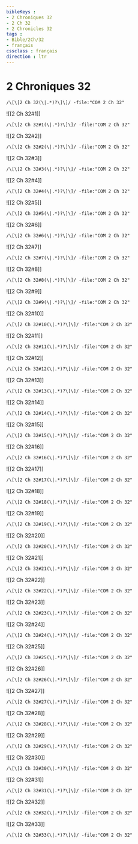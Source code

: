 ```yaml
---
bibleKeys : 
- 2 Chroniques 32
- 2 Ch 32
- 2 Chronicles 32
tags : 
- Bible/2Ch/32
- français
cssclass : français
direction : ltr
---
```


# 2 Chroniques 32

```query
/\[\[2 Ch 32(\|.*)?\]\]/ -file:"COM 2 Ch 32"
```



![[2 Ch 32#1]]

```query
/\[\[2 Ch 32#1(\|.*)?\]\]/ -file:"COM 2 Ch 32"
```

![[2 Ch 32#2]]

```query
/\[\[2 Ch 32#2(\|.*)?\]\]/ -file:"COM 2 Ch 32"
```

![[2 Ch 32#3]]

```query
/\[\[2 Ch 32#3(\|.*)?\]\]/ -file:"COM 2 Ch 32"
```

![[2 Ch 32#4]]

```query
/\[\[2 Ch 32#4(\|.*)?\]\]/ -file:"COM 2 Ch 32"
```

![[2 Ch 32#5]]

```query
/\[\[2 Ch 32#5(\|.*)?\]\]/ -file:"COM 2 Ch 32"
```

![[2 Ch 32#6]]

```query
/\[\[2 Ch 32#6(\|.*)?\]\]/ -file:"COM 2 Ch 32"
```

![[2 Ch 32#7]]

```query
/\[\[2 Ch 32#7(\|.*)?\]\]/ -file:"COM 2 Ch 32"
```

![[2 Ch 32#8]]

```query
/\[\[2 Ch 32#8(\|.*)?\]\]/ -file:"COM 2 Ch 32"
```

![[2 Ch 32#9]]

```query
/\[\[2 Ch 32#9(\|.*)?\]\]/ -file:"COM 2 Ch 32"
```

![[2 Ch 32#10]]

```query
/\[\[2 Ch 32#10(\|.*)?\]\]/ -file:"COM 2 Ch 32"
```

![[2 Ch 32#11]]

```query
/\[\[2 Ch 32#11(\|.*)?\]\]/ -file:"COM 2 Ch 32"
```

![[2 Ch 32#12]]

```query
/\[\[2 Ch 32#12(\|.*)?\]\]/ -file:"COM 2 Ch 32"
```

![[2 Ch 32#13]]

```query
/\[\[2 Ch 32#13(\|.*)?\]\]/ -file:"COM 2 Ch 32"
```

![[2 Ch 32#14]]

```query
/\[\[2 Ch 32#14(\|.*)?\]\]/ -file:"COM 2 Ch 32"
```

![[2 Ch 32#15]]

```query
/\[\[2 Ch 32#15(\|.*)?\]\]/ -file:"COM 2 Ch 32"
```

![[2 Ch 32#16]]

```query
/\[\[2 Ch 32#16(\|.*)?\]\]/ -file:"COM 2 Ch 32"
```

![[2 Ch 32#17]]

```query
/\[\[2 Ch 32#17(\|.*)?\]\]/ -file:"COM 2 Ch 32"
```

![[2 Ch 32#18]]

```query
/\[\[2 Ch 32#18(\|.*)?\]\]/ -file:"COM 2 Ch 32"
```

![[2 Ch 32#19]]

```query
/\[\[2 Ch 32#19(\|.*)?\]\]/ -file:"COM 2 Ch 32"
```

![[2 Ch 32#20]]

```query
/\[\[2 Ch 32#20(\|.*)?\]\]/ -file:"COM 2 Ch 32"
```

![[2 Ch 32#21]]

```query
/\[\[2 Ch 32#21(\|.*)?\]\]/ -file:"COM 2 Ch 32"
```

![[2 Ch 32#22]]

```query
/\[\[2 Ch 32#22(\|.*)?\]\]/ -file:"COM 2 Ch 32"
```

![[2 Ch 32#23]]

```query
/\[\[2 Ch 32#23(\|.*)?\]\]/ -file:"COM 2 Ch 32"
```

![[2 Ch 32#24]]

```query
/\[\[2 Ch 32#24(\|.*)?\]\]/ -file:"COM 2 Ch 32"
```

![[2 Ch 32#25]]

```query
/\[\[2 Ch 32#25(\|.*)?\]\]/ -file:"COM 2 Ch 32"
```

![[2 Ch 32#26]]

```query
/\[\[2 Ch 32#26(\|.*)?\]\]/ -file:"COM 2 Ch 32"
```

![[2 Ch 32#27]]

```query
/\[\[2 Ch 32#27(\|.*)?\]\]/ -file:"COM 2 Ch 32"
```

![[2 Ch 32#28]]

```query
/\[\[2 Ch 32#28(\|.*)?\]\]/ -file:"COM 2 Ch 32"
```

![[2 Ch 32#29]]

```query
/\[\[2 Ch 32#29(\|.*)?\]\]/ -file:"COM 2 Ch 32"
```

![[2 Ch 32#30]]

```query
/\[\[2 Ch 32#30(\|.*)?\]\]/ -file:"COM 2 Ch 32"
```

![[2 Ch 32#31]]

```query
/\[\[2 Ch 32#31(\|.*)?\]\]/ -file:"COM 2 Ch 32"
```

![[2 Ch 32#32]]

```query
/\[\[2 Ch 32#32(\|.*)?\]\]/ -file:"COM 2 Ch 32"
```

![[2 Ch 32#33]]

```query
/\[\[2 Ch 32#33(\|.*)?\]\]/ -file:"COM 2 Ch 32"
```

